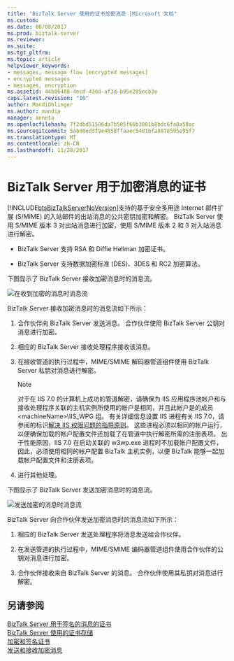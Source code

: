 ```yaml
---
title: "BizTalk Server 使用的证书加密消息 |Microsoft 文档"
ms.custom: 
ms.date: 06/08/2017
ms.prod: biztalk-server
ms.reviewer: 
ms.suite: 
ms.tgt_pltfrm: 
ms.topic: article
helpviewer_keywords:
- messages, message flow [encrypted messages]
- encrypted messages
- messages, encryption
ms.assetid: 44b06488-4ecd-436d-af3d-b95e285ecb3e
caps.latest.revision: "16"
author: MandiOhlinger
ms.author: mandia
manager: anneta
ms.openlocfilehash: 7f2dbd51506da7b505f66b3001b8bdc6fa0a58ac
ms.sourcegitcommit: 5abd0ed3f9e4858ffaaec5481bfa8878595e95f7
ms.translationtype: MT
ms.contentlocale: zh-CN
ms.lasthandoff: 11/28/2017
---
```

# <a name="certificates-that-biztalk-server-uses-for-encrypted-messages"></a>BizTalk Server 用于加密消息的证书
[!INCLUDE[btsBizTalkServerNoVersion](../includes/btsbiztalkservernoversion-md.md)]支持的基于安全多用途 Internet 邮件扩展 (S/MIME) 的入站邮件的出站消息的公共密钥加密和解密。 BizTalk Server 使用 S/MIME 版本 3 对出站消息进行加密，使用 S/MIME 版本 2 和 3 对入站消息进行解密。  
  
-   BizTalk Server 支持 RSA 和 Diffie Hellman 加密证书。  
  
-   BizTalk Server 支持数据加密标准 (DES)、3DES 和 RC2 加密算法。  
  
 下图显示了 BizTalk Server 接收加密消息时的消息流。  
  
 ![在收到加密的消息时消息流](../core/media/bpi-sp-msgsec-inboundencryption.gif "BPI_SP_MSGSEC_InboundEncryption")  
  
 BizTalk Server 接收加密消息时的消息流如下所示：  
  
1.  合作伙伴向 BizTalk Server 发送消息。 合作伙伴使用 BizTalk Server 公钥对消息进行加密。  
  
2.  相应的 BizTalk Server 接收处理程序接收该消息。  
  
3.  在接收管道的执行过程中，MIME/SMIME 解码器管道组件使用 BizTalk Server 私钥对消息进行解密。  
  
    > [!NOTE]
    >  对于在 IIS 7.0 的计算机上成功的管道解密，请确保为 IIS 应用程序池帐户和与接收处理程序关联的主机实例所使用的帐户是相同，并且此帐户是的成员\<machineName\>\IIS_WPG 组。 有关详细信息设置 IIS 进程有关 IIS 7.0，请参阅的标识[解决 IIS 权限问题的指导原则](../core/guidelines-for-resolving-iis-permissions-problems.md)。 这些进程必须以相同的帐户运行，以便确保加载的帐户配置文件还加载了在管道中执行解密所需的注册表项。 出于性能原因，IIS 7.0 在启动关联的 w3wp.exe 进程时不加载帐户配置文件，因此，必须使用相同的帐户配置 BizTalk 主机实例，以便 BizTalk 能够一起加载帐户配置文件和注册表项。  
  
4.  进行其他处理。  
  
 下图显示了 BizTalk Server 发送加密消息时的消息流。  
  
 ![发送加密的消息时消息流](../core/media/bpi-sp-msgsec-outboundencryption.gif "BPI_SP_MSGSEC_OutboundEncryption")  
  
 BizTalk Server 向合作伙伴发送加密消息时的消息流如下所示：  
  
1.  相应的 BizTalk Server 发送处理程序将消息发送给合作伙伴。  
  
2.  在发送管道的执行过程中，MIME/SMIME 编码器管道组件使用合作伙伴的公钥对消息进行加密。  
  
3.  合作伙伴接收来自 BizTalk Server 的消息。 合作伙伴使用其私钥对消息进行解密。  
  
## <a name="see-also"></a>另请参阅  
 [BizTalk Server 用于签名的消息的证书](../core/certificates-that-biztalk-server-uses-for-signed-messages.md)   
 [BizTalk Server 使用的证书存储](../core/certificate-stores-that-biztalk-server-uses.md)   
 [加密和签名证书](../core/encryption-and-signing-certificates.md)   
 [发送和接收加密消息](../core/sending-and-receiving-encrypted-messages.md)
